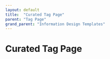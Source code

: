 ```yaml
---
layout: default
title:  "Curated Tag Page"
parent: "Tag Page"
grand_parent: "Information Design Templates"
---
```


# Curated Tag Page
